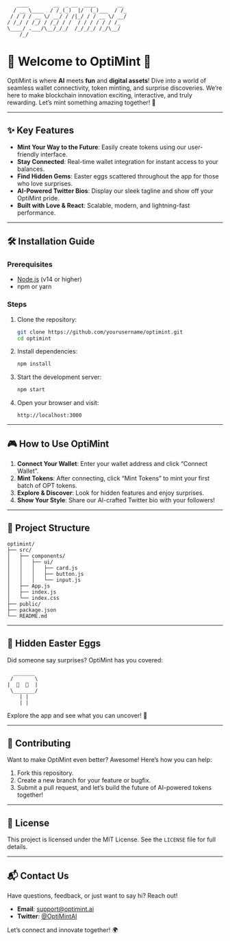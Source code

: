 ```
   ____        __  _ __  ____       __ 
  / __ \____  / /_(_)  |/  (_)___  / /_
 / / / / __ \/ __/ / /|_/ / / __ \/ __/
/ /_/ / /_/ / /_/ / /  / / / / / / /_  
\____/ .___/\__/_/_/  /_/_/_/ /_/\__/  
    /_/                                

```

# 🎉 Welcome to OptiMint 🚀

OptiMint is where **AI** meets **fun** and **digital assets**! Dive into a world of seamless wallet connectivity, token minting, and surprise discoveries. We’re here to make blockchain innovation exciting, interactive, and truly rewarding. Let’s mint something amazing together! 🌿

---

## ✨ Key Features

- **Mint Your Way to the Future**: Easily create tokens using our user-friendly interface.
- **Stay Connected**: Real-time wallet integration for instant access to your balances.
- **Find Hidden Gems**: Easter eggs scattered throughout the app for those who love surprises.
- **AI-Powered Twitter Bios**: Display our sleek tagline and show off your OptiMint pride.
- **Built with Love & React**: Scalable, modern, and lightning-fast performance.

---

## 🛠 Installation Guide

### Prerequisites
- [Node.js](https://nodejs.org/) (v14 or higher)
- npm or yarn

### Steps
1. Clone the repository:
    ```bash
    git clone https://github.com/yourusername/optimint.git
    cd optimint
    ```
2. Install dependencies:
    ```bash
    npm install
    ```
3. Start the development server:
    ```bash
    npm start
    ```
4. Open your browser and visit:
    ```
    http://localhost:3000
    ```

---

## 🎮 How to Use OptiMint

1. **Connect Your Wallet**: Enter your wallet address and click “Connect Wallet”.
2. **Mint Tokens**: After connecting, click “Mint Tokens” to mint your first batch of OPT tokens.
3. **Explore & Discover**: Look for hidden features and enjoy surprises.
4. **Show Your Style**: Share our AI-crafted Twitter bio with your followers!

---

## 📁 Project Structure

```
optimint/
├── src/
│   ├── components/
│   │   ├── ui/
│   │   │   ├── card.js
│   │   │   ├── button.js
│   │   │   └── input.js
│   ├── App.js
│   ├── index.js
│   └── index.css
├── public/
├── package.json
└── README.md
```

---

## 🌟 Hidden Easter Eggs

Did someone say surprises? OptiMint has you covered:

```
  _______
 /       \
|  🎉  🎉  |
 \_______/
    | |
    | |
```

Explore the app and see what you can uncover! 👀

---

## 🤝 Contributing

Want to make OptiMint even better? Awesome! Here’s how you can help:

1. Fork this repository.
2. Create a new branch for your feature or bugfix.
3. Submit a pull request, and let’s build the future of AI-powered tokens together!

---

## 📜 License

This project is licensed under the MIT License. See the `LICENSE` file for full details.

---

## 📬 Contact Us

Have questions, feedback, or just want to say hi? Reach out!

- **Email**: support@optimint.ai
- **Twitter**: [@OptiMintAI](https://twitter.com/OptiMintAI)

Let’s connect and innovate together! 🌍

